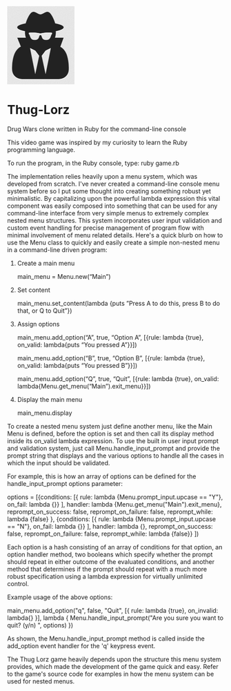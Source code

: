 ![GitHub Logo](ThugLorzLogo.png)
# Thug-Lorz


Drug Wars clone written in Ruby for the command-line console

This video game was inspired by my curiosity to learn the Ruby programming language.

To run the program, in the Ruby console, type: ruby game.rb

The implementation relies heavily upon a menu system, which was developed from scratch.  I've never created a command-line console menu system before so I put some thought into creating something robust yet minimalistic.  By capitalizing upon the powerful lambda expression this vital component was easily composed into something that can be used for any command-line interface from very simple menus to extremely complex nested menu structures.  This system incorporates user input validation and custom event handling for precise management of program flow with minimal involvement of menu related details.  Here's a quick blurb on how to use the Menu class to quickly and easily create a simple non-nested menu in a command-line driven program:


1. Create a main menu

	main_menu = Menu.new(“Main”)


2. Set content

	main_menu.set_content(lambda {puts ”Press A to do this, press B to do that, or Q to Quit”})


3. Assign options

	main_menu.add_option(“A”, true, “Option A”, [{rule: lambda {true}, on_valid: lambda{puts “You pressed A”}}])

	main_menu.add_option(“B”, true, “Option B”, [{rule: lambda {true}, on_valid: lambda{puts “You pressed B”}}])

	main_menu.add_option(“Q”, true, “Quit”, [{rule: lambda {true}, on_valid: lambda{Menu.get_menu(“Main”).exit_menu}}])


4. Display the main menu

	main_menu.display

 To create a nested menu system just define another menu, like the Main Menu is defined, before the option is set and then call its display method inside its on_valid lambda expression.  To use the built in user input prompt and validation system, just call Menu.handle_input_prompt and provide the prompt string that displays and the various options to handle all the cases in which the input should be validated.

For example, this is how an array of options can be defined for the handle_input_prompt options parameter:

options =
    [{conditions: [{
        rule: lambda {Menu.prompt_input.upcase == "Y"}, on_fail: lambda {}}
      ],
      handler: lambda {Menu.get_menu("Main").exit_menu},
      reprompt_on_success: false,
      reprompt_on_failure: false,
      reprompt_while: lambda {false}
      },
     {conditions: [{
        rule: lambda {Menu.prompt_input.upcase == "N"}, on_fail: lambda {}}
      ],
      handler: lambda {},
      reprompt_on_success: false,
      reprompt_on_failure: false,
      reprompt_while: lambda {false}}
    ])

Each option is a hash consisting of an array of conditions for that option, an option handler method, two booleans which specify whether the prompt should repeat in either outcome of the evaluated conditions, and another method that determines if the prompt should repeat with a much more robust specification using a lambda expression for virtually unlimited control.

Example usage of the above options:

main_menu.add_option("q", false, "Quit", [{ rule: lambda {true}, on_invalid: lambda{} }], lambda {
  Menu.handle_input_prompt("Are you sure you want to quit? (y/n) ", options)
})

As shown, the Menu.handle_input_prompt method is called inside the add_option event handler for the 'q' keypress event.

The Thug Lorz game heavily depends upon the structure this menu system provides, which made the development of the game quick and easy.  Refer to the game's source code for examples in how the menu system can be used for nested menus.
